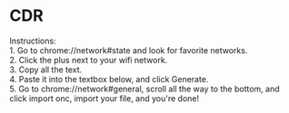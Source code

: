 # CDR
Instructions:  
1\. Go to chrome://network#state and look for favorite networks.  
2\. Click the plus next to your wifi network.  
3\. Copy all the text.  
4\. Paste it into the textbox below, and click Generate.  
5\. Go to chrome://network#general, scroll all the way to the bottom, and click import onc, import your file, and you're done!
